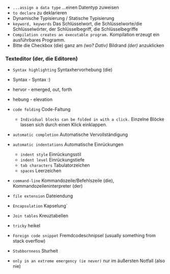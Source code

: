 - `...assign a data type` ...einen Datentyp zuweisen 
- `to declare` zu deklarieren 
- Dynamische Typisierung  / Statische Typisierung
- `keyword, keywords` Das Schlüsselwort, die Schlüsselworte/die Schlüsselwörter, der Schlüsselbegriff, die Schlüsselbegriffe 
- `Compilation creates an executable program.` Kompilation erzeugt ein ausführbares Programm. 
- Bitte die Checkbox (die) ganz am *(wo? Dativ)* Bildrand *(der)* anzuklicken

### Texteditor (der, die Editoren)
-  `Syntax highlighting` Syntaxhervorhebung (die)
  - Syntax - Syntax :) 
  - hervor - emerged, out, forth
  - hebung - elevation 
- `code folding`  Code-Faltung 
  - `Individual blocks can be folded in with a click.` Einzelne Blöcke lassen sich durch einen Klick einklappen. 
- `automatic completion` Automatische Vervollständigung 
- `automatic indentations` Automatische Einrückungen 
  - `indent style` Einrückungsstil 
  - `indent level` Einrückungstiefe 
  - `tab characters` Tabulatorzeichen 
  - `spaces` Leerzeichen 
- `command-line` Kommandozeile/Befehlszeile (die), Kommandozeileninterpreter (der) 
- `file extension` Dateiendung  

- `Encapsulation` Kapselung` 
- `Join tables` Kreuztabellen

- `tricky` heikel 
- `Foreign code snippet` Fremdcodeschnipsel (usually something from stack overflow)
- `Stubbornness` Sturheit
- `only in an extreme emergency (ie never)` nur im äußersten Notfall (also nie)
